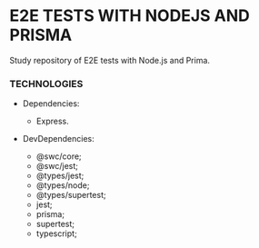 # E2E TESTS WITH NODEJS AND PRISMA

Study repository of E2E tests with Node.js and Prima.

### TECHNOLOGIES

- Dependencies:

  - Express.

- DevDependencies:
  - @swc/core;
  - @swc/jest;
  - @types/jest;
  - @types/node;
  - @types/supertest;
  - jest;
  - prisma;
  - supertest;
  - typescript;
